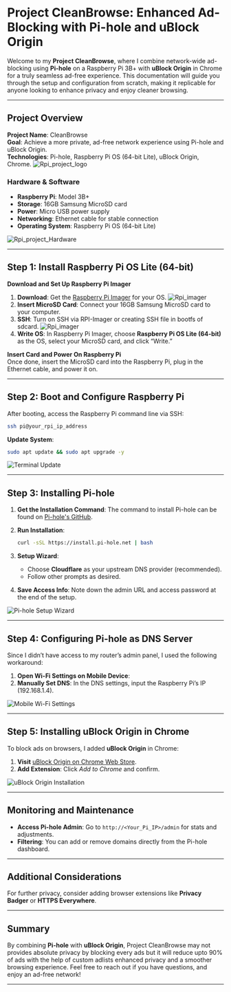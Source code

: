 
# Project CleanBrowse: Enhanced Ad-Blocking with Pi-hole and uBlock Origin

Welcome to my **Project CleanBrowse**, where I combine network-wide ad-blocking using **Pi-hole** on a Raspberry Pi 3B+ with **uBlock Origin** in Chrome for a truly seamless ad-free experience. This documentation will guide you through the setup and configuration from scratch, making it replicable for anyone looking to enhance privacy and enjoy cleaner browsing.

---

## Project Overview

**Project Name**: CleanBrowse  
**Goal**: Achieve a more private, ad-free network experience using Pi-hole and uBlock Origin.  
**Technologies**: Pi-hole, Raspberry Pi OS (64-bit Lite), uBlock Origin, Chrome.
![Rpi_project_logo](https://github.com/mohammadajani/CleanBrowse/blob/main/images/Untitled-1.png)

### Hardware & Software
- **Raspberry Pi**: Model 3B+
- **Storage**: 16GB Samsung MicroSD card
- **Power**: Micro USB power supply
- **Networking**: Ethernet cable for stable connection
- **Operating System**: Raspberry Pi OS (64-bit Lite)

![Rpi_project_Hardware](https://github.com/mohammadajani/CleanBrowse/blob/main/images/Rpi_hardware_setup.png)

---

## Step 1: Install Raspberry Pi OS Lite (64-bit)

**Download and Set Up Raspberry Pi Imager**  
1. **Download**: Get the [Raspberry Pi Imager](https://www.raspberrypi.org/software/) for your OS.
![Rpi_imager](https://www.raspberrypi.org/app/uploads/2020/03/RPI_intro-e1583228263677.png)
2. **Insert MicroSD Card**: Connect your 16GB Samsung MicroSD card to your computer.
3. **SSH**: Turn on SSH via RPI-Imager or creating SSH file in bootfs of sdcard.
![Rpi_imager](https://github.com/mohammadajani/CleanBrowse/blob/main/images/Screenshot5.png)
4. **Write OS**: In Raspberry Pi Imager, choose **Raspberry Pi OS Lite (64-bit)** as the OS, select your MicroSD card, and click “Write.”

**Insert Card and Power On Raspberry Pi**  
Once done, insert the MicroSD card into the Raspberry Pi, plug in the Ethernet cable, and power it on.

---

## Step 2: Boot and Configure Raspberry Pi

After booting, access the Raspberry Pi command line via SSH:

```bash
ssh pi@your_rpi_ip_address
```

**Update System**:
```bash
sudo apt update && sudo apt upgrade -y
```

![Terminal Update](https://github.com/mohammadajani/CleanBrowse/blob/main/images/Screenshot6.png)

---

## Step 3: Installing Pi-hole

1. **Get the Installation Command**: The command to install Pi-hole can be found on [Pi-hole's GitHub](https://github.com/pi-hole/pi-hole).
2. **Run Installation**:
   ```bash
   curl -sSL https://install.pi-hole.net | bash
   ```
3. **Setup Wizard**: 
   - Choose **Cloudflare** as your upstream DNS provider (recommended).
   - Follow other prompts as desired.

4. **Save Access Info**: Note down the admin URL and access password at the end of the setup.

![Pi-hole Setup Wizard](https://github.com/mohammadajani/CleanBrowse/blob/main/images/final_Prompt.png)

---

## Step 4: Configuring Pi-hole as DNS Server

Since I didn’t have access to my router’s admin panel, I used the following workaround:

1. **Open Wi-Fi Settings on Mobile Device**: 
2. **Manually Set DNS**: In the DNS settings, input the Raspberry Pi’s IP (192.168.1.4).

![Mobile Wi-Fi Settings](https://github.com/mohammadajani/CleanBrowse/blob/main/images/Screenshot_2024-10-27-18-59-20-036_com.android.settings.jpg)

---

## Step 5: Installing uBlock Origin in Chrome

To block ads on browsers, I added **uBlock Origin** in Chrome:

1. **Visit** [uBlock Origin on Chrome Web Store](https://chrome.google.com/webstore/detail/ublock-origin/cjpalhdlnbpafiamejdnhcphjbkeiagm).
2. **Add Extension**: Click *Add to Chrome* and confirm.

![uBlock Origin Installation](https://github.com/mohammadajani/CleanBrowse/blob/main/images/Screenshot7.png)

---

## Monitoring and Maintenance

- **Access Pi-hole Admin**: Go to `http://<Your_Pi_IP>/admin` for stats and adjustments.
- **Filtering**: You can add or remove domains directly from the Pi-hole dashboard.

---

## Additional Considerations

For further privacy, consider adding browser extensions like **Privacy Badger** or **HTTPS Everywhere**.

---

## Summary

By combining **Pi-hole** with **uBlock Origin**, Project CleanBrowse may not provides absolute privacy by blocking every ads but it will reduce upto 90% of ads with the help of custom adlists enhanced privacy and a smoother browsing experience. Feel free to reach out if you have questions, and enjoy an ad-free network!

---
